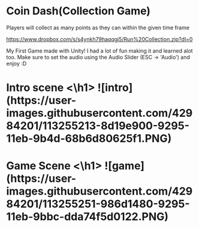 # Coin Dash(Collection Game)
Players will collect as many points as they can within the given time frame

https://www.dropbox.com/s/s4ynkh79haqqgj5/Run%20Collection.zip?dl=0

My First Game made with Unity! I had a lot of fun making it and learned alot too. Make sure to set the audio using the Audio Slider (ESC -> 'Audio') and enjoy :D

<h1> Intro scene <\h1>
  ![intro](https://user-images.githubusercontent.com/42984201/113255213-8d19e900-9295-11eb-9b4d-68b6d80625f1.PNG)

<h1> Game Scene <\h1>
![game](https://user-images.githubusercontent.com/42984201/113255251-986d1480-9295-11eb-9bbc-dda74f5d0122.PNG)
